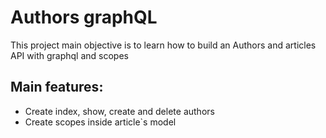 # Authors graphQL

This project main objective is to learn how to build an Authors and articles API with graphql and scopes


## Main features:
 - Create index, show, create and delete authors
 - Create scopes inside article`s model